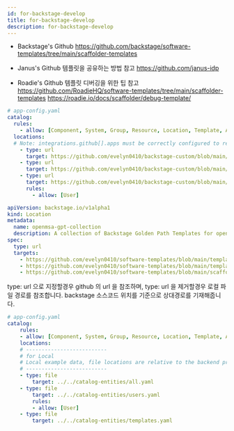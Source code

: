 ```yaml
---
id: for-backstage-develop
title: for-backstage-develop
description: for-backstage-develop
---
```



- Backstage's Github
https://github.com/backstage/software-templates/tree/main/scaffolder-templates

- Janus's Github
템플릿을 공유하는 방법 참고
https://github.com/janus-idp

- Roadie's Github
템플릿 디버깅을 위한 팁 참고
https://github.com/RoadieHQ/software-templates/tree/main/scaffolder-templates
https://roadie.io/docs/scaffolder/debug-template/

```yaml
# app-config.yaml
catalog:
  rules:
    - allow: [Component, System, Group, Resource, Location, Template, API]
  locations:
  # Note: integrations.github[].apps must be correctly configured to read GitHub locations
    - type: url
      target: https://github.com/evelyn0410/backstage-custom/blob/main/catalog-entities/all.yaml
    - type: url
      target: https://github.com/evelyn0410/backstage-custom/blob/main/catalog-entities/templates.yaml
    - type: url
      target: https://github.com/evelyn0410/backstage-custom/blob/main/catalog-entities/users.yaml
      rules:
        - allow: [User]
```

```yaml
apiVersion: backstage.io/v1alpha1
kind: Location
metadata:
  name: openmsa-gpt-collection
  description: A collection of Backstage Golden Path Templates for openmsa-IDP
spec:
  type: url
  targets:
    - https://github.com/evelyn0410/software-templates/blob/main/templates/github/go-backend/template.yaml
    - https://github.com/evelyn0410/software-templates/blob/main/templates/github/nodejs-backend/template.yaml
    - https://github.com/evelyn0410/software-templates/blob/main/scaffolder-templates/springboot-grpc-template/template.yaml
```
 type: url 으로 지정할경우 github 의 url 을 참조하며, type: url 을 제거할경우 로컬 파일 경로를 참조합니다. 
 backstage 소스코드 위치를 기준으로 상대경로를 기재해줍니다.
```yaml
# app-config.yaml
catalog:
    rules:
    - allow: [Component, System, Group, Resource, Location, Template, API]
    locations:
    # --------------------------
    # for Local
    # Local example data, file locations are relative to the backend process, typically `packages/backend`
    # --------------------------
    - type: file
        target: ../../catalog-entities/all.yaml
    - type: file
        target: ../../catalog-entities/users.yaml
        rules:
        - allow: [User]
    - type: file
        target: ../../catalog-entities/templates.yaml
```

